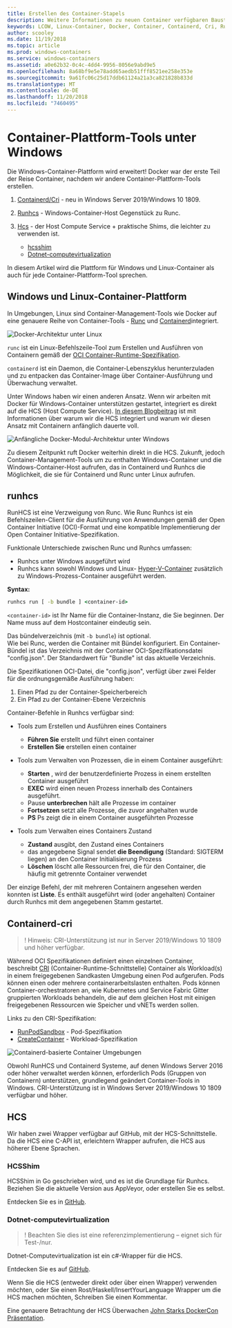 ```yaml
---
title: Erstellen des Container-Stapels
description: Weitere Informationen zu neuen Container verfügbaren Bausteine in Windows.
keywords: LCOW, Linux-Container, Docker, Container, Containerd, Cri, Runhcs, runc
author: scooley
ms.date: 11/19/2018
ms.topic: article
ms.prod: windows-containers
ms.service: windows-containers
ms.assetid: a0e62b32-0c4c-4dd4-9956-8056e9abd9e5
ms.openlocfilehash: 8a68bf9e5e78add65aedb51fff8521ee258e353e
ms.sourcegitcommit: 9a61fc06c25d17ddb61124a21a3ca821828b833d
ms.translationtype: MT
ms.contentlocale: de-DE
ms.lasthandoff: 11/20/2018
ms.locfileid: "7460495"
---
```

# <a name="container-platform-tools-on-windows"></a>Container-Plattform-Tools unter Windows

Die Windows-Container-Plattform wird erweitert!  Docker war der erste Teil der Reise Container, nachdem wir andere Container-Plattform-Tools erstellen.

1. [Containerd/Cri](https://github.com/containerd/cri) - neu in Windows Server 2019/Windows 10 1809.
1. [Runhcs](https://github.com/Microsoft/hcsshim/tree/master/cmd/runhcs) - Windows-Container-Host Gegenstück zu Runc.
1. [Hcs](https://docs.microsoft.com/virtualization/api/) - der Host Compute Service + praktische Shims, die leichter zu verwenden ist.

    * [hcsshim](https://github.com/microsoft/hcsshim)
    * [Dotnet-computevirtualization](https://github.com/microsoft/dotnet-computevirtualization)

In diesem Artikel wird die Plattform für Windows und Linux-Container als auch für jede Container-Plattform-Tool sprechen.

## <a name="windows-and-linux-container-platform"></a>Windows und Linux-Container-Plattform

In Umgebungen, Linux sind Container-Management-Tools wie Docker auf eine genauere Reihe von Container-Tools - [Runc](https://github.com/opencontainers/runc) und [Containerd](https://containerd.io/)integriert.

![Docker-Architektur unter Linux](media/docker-on-linux.png)

`runc` ist ein Linux-Befehlszeile-Tool zum Erstellen und Ausführen von Containern gemäß der [OCI Container-Runtime-Spezifikation](https://github.com/opencontainers/runtime-spec).

`containerd` ist ein Daemon, die Container-Lebenszyklus herunterzuladen und zu entpacken das Container-Image über Container-Ausführung und Überwachung verwaltet.

Unter Windows haben wir einen anderen Ansatz.  Wenn wir arbeiten mit Docker für Windows-Container unterstützen gestartet, integriert es direkt auf die HCS (Host Compute Service).  [In diesem Blogbeitrag](https://blogs.technet.microsoft.com/virtualization/2017/01/27/introducing-the-host-compute-service-hcs/) ist mit Informationen über warum wir die HCS integriert und warum wir diesen Ansatz mit Containern anfänglich dauerte voll.

![Anfängliche Docker-Modul-Architektur unter Windows](media/hcs.png)

Zu diesem Zeitpunkt ruft Docker weiterhin direkt in die HCS. Zukunft, jedoch Container-Management-Tools um zu enthalten Windows-Container und die Windows-Container-Host aufrufen, das in Containerd und Runhcs die Möglichkeit, die sie für Containerd und Runc unter Linux aufrufen.

## <a name="runhcs"></a>runhcs

RunHCS ist eine Verzweigung von Runc.  Wie Runc Runhcs ist ein Befehlszeilen-Client für die Ausführung von Anwendungen gemäß der Open Container Initiative (OCI)-Format und eine kompatible Implementierung der Open Container Initiative-Spezifikation.  

Funktionale Unterschiede zwischen Runc und Runhcs umfassen:

* Runhcs unter Windows ausgeführt wird
* Runhcs kann sowohl Windows und Linux- [Hyper-V-Container](../manage-containers/hyperv-container.md) zusätzlich zu Windows-Prozess-Container ausgeführt werden.

**Syntax:**

``` cmd
runhcs run [ -b bundle ] <container-id>
```

`<container-id>` ist Ihr Name für die Container-Instanz, die Sie beginnen. Der Name muss auf dem Hostcontainer eindeutig sein.

Das bündelverzeichnis (mit `-b bundle`) ist optional.  
Wie bei Runc, werden die Container mit Bündel konfiguriert. Ein Container-Bündel ist das Verzeichnis mit der Container OCI-Spezifikationsdatei "config.json".  Der Standardwert für "Bundle" ist das aktuelle Verzeichnis.

Die Spezifikationen OCI-Datei, die "config.json", verfügt über zwei Felder für die ordnungsgemäße Ausführung haben:

1. Einen Pfad zu der Container-Speicherbereich
1. Ein Pfad zu der Container-Ebene Verzeichnis

Container-Befehle in Runhcs verfügbar sind:

* Tools zum Erstellen und Ausführen eines Containers
  * **Führen Sie** erstellt und führt einen container
  * **Erstellen Sie** erstellen einen container

* Tools zum Verwalten von Prozessen, die in einem Container ausgeführt:
  * **Starten** , wird der benutzerdefinierte Prozess in einem erstellten Container ausgeführt
  * **EXEC** wird einen neuen Prozess innerhalb des Containers ausgeführt.
  * Pause **unterbrechen** hält alle Prozesse im container
  * **Fortsetzen** setzt alle Prozesse, die zuvor angehalten wurde
  * **PS** Ps zeigt die in einem Container ausgeführten Prozesse

* Tools zum Verwalten eines Containers Zustand
  * **Zustand** ausgibt, den Zustand eines Containers
  * das angegebene Signal sendet **die Beendigung** (Standard: SIGTERM liegen) an den Container Initialisierung Prozess
  * **Löschen** löscht alle Ressourcen frei, die für den Container, die häufig mit getrennte Container verwendet

Der einzige Befehl, der mit mehreren Containern angesehen werden konnten ist **Liste**.  Es enthält ausgeführt wird (oder angehalten) Container durch Runhcs mit dem angegebenen Stamm gestartet.

## <a name="containerdcri"></a>Containerd-cri

> ! Hinweis: CRI-Unterstützung ist nur in Server 2019/Windows 10 1809 und höher verfügbar.

Während OCI Spezifikationen definiert einen einzelnen Container, beschreibt [CRI](https://github.com/kubernetes/kubernetes/blob/master/pkg/kubelet/apis/cri/runtime/v1alpha2/api.proto) (Container-Runtime-Schnittstelle) Container als Workload(s) in einem freigegebenen Sandkasten Umgebung einen Pod aufgerufen.  Pods können einen oder mehrere containerarbeitslasten enthalten.  Pods können Container-orchestratoren an, wie Kubernetes und Service Fabric Gitter gruppierten Workloads behandeln, die auf dem gleichen Host mit einigen freigegebenen Ressourcen wie Speicher und vNETs werden sollen.

Links zu den CRI-Spezifikation:

* [RunPodSandbox](https://github.com/kubernetes/kubernetes/blob/master/pkg/kubelet/apis/cri/runtime/v1alpha2/api.proto#L24) - Pod-Spezifikation
* [CreateContainer](https://github.com/kubernetes/kubernetes/blob/master/pkg/kubelet/apis/cri/runtime/v1alpha2/api.proto#L47) - Workload-Spezifikation

![Containerd-basierte Container Umgebungen](media/containerd-platform.png)

Obwohl RunHCS und Containerd Systeme, auf denen Windows Server 2016 oder höher verwaltet werden können, erforderlich Pods (Gruppen von Containern) unterstützen, grundlegend geändert Container-Tools in Windows.  CRI-Unterstützung ist in Windows Server 2019/Windows 10 1809 verfügbar und höher.

## <a name="hcs"></a>HCS

Wir haben zwei Wrapper verfügbar auf GitHub, mit der HCS-Schnittstelle. Da die HCS eine C-API ist, erleichtern Wrapper aufrufen, die HCS aus höherer Ebene Sprachen.  

### <a name="hcsshim"></a>HCSShim

HCSShim in Go geschrieben wird, und es ist die Grundlage für Runhcs.
Beziehen Sie die aktuelle Version aus AppVeyor, oder erstellen Sie es selbst.

Entdecken Sie es in [GitHub](https://github.com/microsoft/hcsshim).

### <a name="dotnet-computevirtualization"></a>Dotnet-computevirtualization

> ! Beachten Sie dies ist eine referenzimplementierung – eignet sich für Test-/nur.

Dotnet-Computevirtualization ist ein c#-Wrapper für die HCS.

Entdecken Sie es auf [GitHub](https://github.com/microsoft/dotnet-computevirtualization).

Wenn Sie die HCS (entweder direkt oder über einen Wrapper) verwenden möchten, oder Sie einen Rost/Haskell/InsertYourLanguage Wrapper um die HCS machen möchten, Schreiben Sie einen Kommentar.

Eine genauere Betrachtung der HCS Überwachen [John Starks DockerCon Präsentation](https://www.youtube.com/watch?v=85nCF5S8Qok).